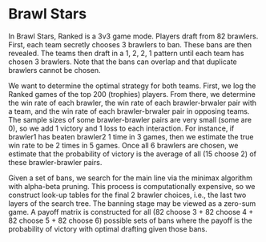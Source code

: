 # Brawl Stars

In Brawl Stars, Ranked is a 3v3 game mode. Players draft from 82 brawlers. First, each team secretly chooses 3 brawlers to ban. These bans are then revealed. The teams then draft in a 1, 2, 2, 1 pattern until each team has chosen 3 brawlers. Note that the bans can overlap and that duplicate brawlers cannot be chosen.

We want to determine the optimal strategy for both teams. First, we log the Ranked games of the top 200 (trophies) players. From there, we determine the win rate of each brawler, the win rate of each brawler-brwaler pair with a team, and the win rate of each brawler-brwaler pair in opposing teams. The sample sizes of some brawler-brawler pairs are very small (some are 0), so we add 1 victory and 1 loss to each interaction. For instance, if brawler1 has beaten brawler2 1 time in 3 games, then we estimate the true win rate to be 2 times in 5 games. Once all 6 brawlers are chosen, we estimate that the probability of victory is the average of all (15 choose 2) of these brawler-brawler pairs.

Given a set of bans, we search for the main line via the minimax algorithm with alpha-beta pruning. This process is computationally expensive, so we construct look-up tables for the final 2 brawler choices, i.e., the last two layers of the search tree. The banning stage may be viewed as a zero-sum game. A payoff matrix is constructed for all (82 choose 3 + 82 choose 4 + 82 choose 5 + 82 choose 6) possible sets of bans where the payoff is the probability of victory with optimal drafting given those bans.
